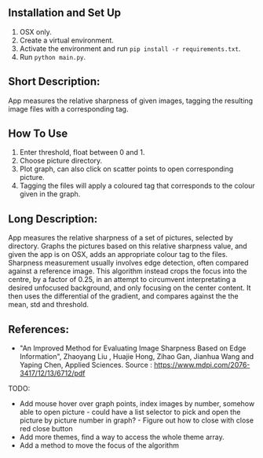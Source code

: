 ## Installation and Set Up

1. OSX only.
2. Create a virtual environment.
3. Activate the environment and run `pip install -r requirements.txt`.
4. Run `python main.py`.

## Short Description:

App measures the relative sharpness of given images, tagging the resulting image files with a corresponding tag.

## How To Use

1. Enter threshold, float between 0 and 1.
2. Choose picture directory.
3. Plot graph, can also click on scatter points to open corresponding picture.
4. Tagging the files will apply a coloured tag that corresponds to the colour given in the graph.

## Long Description:

App measures the relative sharpness of a set of pictures, selected by directory.
Graphs the pictures based on this relative sharpness value, and given the app is on OSX, adds an appropriate colour tag to the files.
Sharpness measurement usually involves edge detection, often compared against a reference image. This algorithm instead crops the focus into the centre, by a factor of 0.25, in an attempt to circumvent interpretating a desired unfocused background, and only focusing on the center content. It then uses the differential of the gradient, and compares against the the mean, std and threshold.

## References:

- "An Improved Method for Evaluating Image Sharpness Based on Edge Information",
  Zhaoyang Liu , Huajie Hong, Zihao Gan, Jianhua Wang and Yaping Chen,
  Applied Sciences.
  Source : https://www.mdpi.com/2076-3417/12/13/6712/pdf

TODO:

- Add mouse hover over graph points, index images by number, somehow able to open picture - could have a list selector to pick and open the picture by picture number in graph? - Figure out how to close with close red close button
- Add more themes, find a way to access the whole theme array.
- Add a method to move the focus of the algorithm
